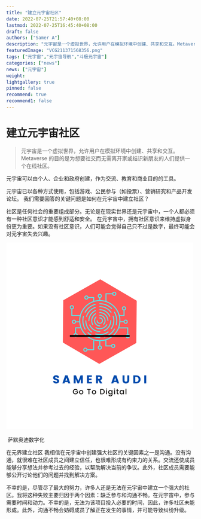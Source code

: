 ```yaml
---
title: "建立元宇宙社区"
date: 2022-07-25T21:57:40+08:00
lastmod: 2022-07-25T16:45:40+08:00
draft: false
authors: ["Samer A"]
description: "元宇宙是一个虚拟世界，允许用户在模拟环境中创建、共享和交互。Metaverse 的目的是为想要社交而无需离开家或结识新朋友的人们提供一个在线社区。"
featuredImage: "VCG211371568356.png"
tags: ["元宇宙","元宇宙导航","斗极元宇宙"]
categories: ["news"]
news: ["元宇宙"]
weight: 
lightgallery: true
pinned: false
recommend: true
recommend1: false
---
```


# 建立元宇宙社区

> 元宇宙是一个虚拟世界，允许用户在模拟环境中创建、共享和交互。Metaverse 的目的是为想要社交而无需离开家或结识新朋友的人们提供一个在线社区。

元宇宙可以由个人、企业和政府创建，作为交流、教育和商业目的的工具。

元宇宙已以各种方式使用，包括游戏、公民参与（如投票）、营销研究和产品开发论坛。
我们需要回答的关键问题是如何在元宇宙中建立社区？

社区是任何社会的重要组成部分。无论是在现实世界还是元宇宙中，一个人都必须有一种社区意识才能感到舒适和安全。
在元宇宙中，拥有社区意识来维持虚拟身份更为重要。如果没有社区意识，人们可能会觉得自己只不过是数字，最终可能会对元宇宙失去兴趣。

![1](1_hy1kdmIcWW7TZU6Tm5D25w.png)

​                                                                                     萨默奥迪数字化





在元界建立社区
我相信在元宇宙中创建强大社区的关键因素之一是沟通。没有沟通，就很难在社区成员之间建立信任，也很难形成有约束力的关系。交流还使成员能够分享想法并参考过去的经验，以帮助解决当前的争议。此外，社区成员需要能够公开讨论他们的问题并找到解决方案。

不幸的是，尽管尽了最大的努力，许多人还是无法在元宇宙中建立一个强大的社区。我将这种失败主要归因于两个因素：缺乏参与和沟通不畅。在元宇宙中，参与需要时间和动力。不幸的是，无法为该项目投入必要的时间，因此，许多社区未能形成。此外，沟通不畅会妨碍成员了解正在发生的事情，并可能导致纠纷升级。